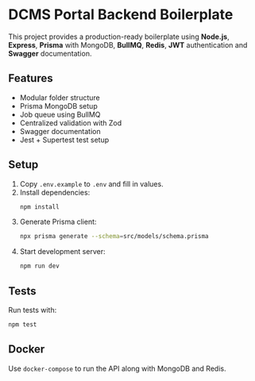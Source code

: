 # DCMS Portal Backend Boilerplate

This project provides a production-ready boilerplate using **Node.js**, **Express**, **Prisma** with MongoDB, **BullMQ**, **Redis**, **JWT** authentication and **Swagger** documentation.

## Features
- Modular folder structure
- Prisma MongoDB setup
- Job queue using BullMQ
- Centralized validation with Zod
- Swagger documentation
- Jest + Supertest test setup

## Setup

1. Copy `.env.example` to `.env` and fill in values.
2. Install dependencies:
   ```bash
   npm install
   ```
3. Generate Prisma client:
   ```bash
   npx prisma generate --schema=src/models/schema.prisma
   ```
4. Start development server:
   ```bash
   npm run dev
   ```

## Tests

Run tests with:
```bash
npm test
```

## Docker

Use `docker-compose` to run the API along with MongoDB and Redis.
